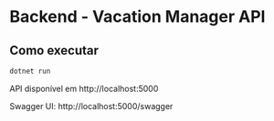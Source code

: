 # Backend - Vacation Manager API

## Como executar

```bash
dotnet run
```

API disponível em http://localhost:5000

Swagger UI: http://localhost:5000/swagger